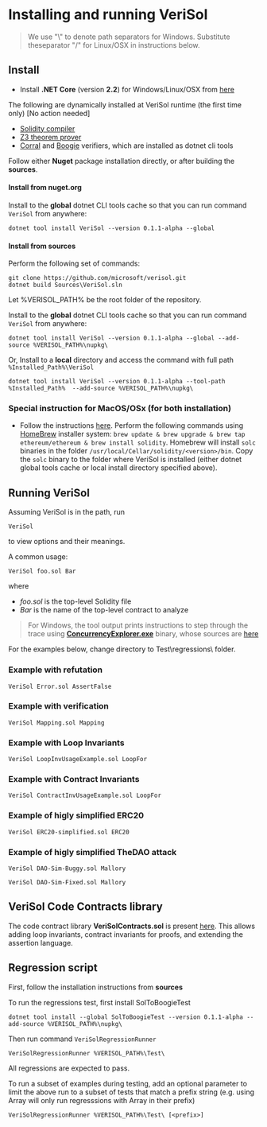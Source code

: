 # Installing and running VeriSol

 > We use "\\" to denote path separators for Windows. Substitute theseparator "/" for Linux/OSX in instructions below. 


## Install
- Install **.NET Core** (version **2.2**) for Windows/Linux/OSX from [here](https://dotnet.microsoft.com/download/dotnet-core/2.2#sdk-2.2.106)

The following are dynamically installed at VeriSol runtime (the first time only) [No action needed]
- [Solidity compiler](https://github.com/ethereum/solidity/releases/tag/v0.5.10)
- [Z3 theorem prover](https://github.com/Z3Prover/z3/releases)
- [Corral](https://github.com/boogie-org/corral) and [Boogie](https://github.com/boogie-org/boogie) verifiers, which are installed as dotnet cli tools

Follow either **Nuget** package installation directly, or after building the **sources**.

#### Install from nuget.org
Install to the **global** dotnet CLI tools cache so that you can run command  `VeriSol` from anywhere:
```
dotnet tool install VeriSol --version 0.1.1-alpha --global
```

#### Install from sources

Perform the following set of commands:
```
git clone https://github.com/microsoft/verisol.git
dotnet build Sources\VeriSol.sln
```

Let %VERISOL_PATH% be the root folder of the repository. 

Install to the **global** dotnet CLI tools cache so that you can run command  `VeriSol` from anywhere:
```
dotnet tool install VeriSol --version 0.1.1-alpha --global --add-source %VERISOL_PATH%\nupkg\
```

Or, Install to a **local** directory and access the command with full path `%Installed_Path%\VeriSol`
```
dotnet tool install VeriSol --version 0.1.1-alpha --tool-path %Installed_Path%  --add-source %VERISOL_PATH%\nupkg\
```

### Special instruction for MacOS/OSx (for both installation)
- Follow the instructions [here](https://solidity.readthedocs.io/en/v0.5.11/installing-solidity.html). Perform the following commands using [HomeBrew](http://brew.sh/) installer system: `brew update & brew upgrade & brew tap ethereum/ethereum & brew install solidity`. Homebrew will install `solc` binaries in the folder `/usr/local/Cellar/solidity/<version>/bin`. Copy the `solc` binary to the folder where VeriSol is installed (either dotnet global tools cache or local install directory specified above). 

## Running VeriSol

Assuming VeriSol is in the path, run 

`VeriSol`

to view options and their meanings. 

A common usage:

`VeriSol foo.sol Bar`

where 
   - *foo.sol* is the top-level Solidity file
   - *Bar* is the name of the top-level contract to analyze

  > For Windows, the tool output prints instructions to step through the trace using [**ConcurrencyExplorer.exe**](https://github.com/boogie-org/corral/tree/master/tools) binary, whose sources are [here](https://github.com/LeeSanderson/Chess)

For the examples below, change directory to Test\regressions\ folder.

### Example with refutation ###
`VeriSol Error.sol AssertFalse`

### Example with verification ###
`VeriSol Mapping.sol Mapping`

### Example with Loop Invariants ###
`VeriSol LoopInvUsageExample.sol LoopFor`

### Example with Contract Invariants ###
`VeriSol ContractInvUsageExample.sol LoopFor`

### Example of higly simplified ERC20 ###
`VeriSol ERC20-simplified.sol ERC20`

### Example of higly simplified TheDAO attack ###
`VeriSol DAO-Sim-Buggy.sol Mallory`

`VeriSol DAO-Sim-Fixed.sol Mallory`

## VeriSol Code Contracts library
The code contract library **VeriSolContracts.sol** is present [here](/Test/regressions/Libraries/VeriSolContracts.sol). This allows adding loop invariants, contract invariants for proofs, and extending the assertion language.  

## Regression script 
First, follow the installation instructions from **sources**

To run the regressions test, first install SolToBoogieTest
```
dotnet tool install --global SolToBoogieTest --version 0.1.1-alpha --add-source %VERISOL_PATH%\nupkg\
```

Then run command `VeriSolRegressionRunner`
```
VeriSolRegressionRunner %VERISOL_PATH%\Test\
```

All regressions are expected to pass. 

To run a subset of examples during testing, add an optional parameter to limit the above run to a subset of tests that match a prefix string *<prefix>* (e.g. using Array will only run regresssions with Array in their prefix)

```
VeriSolRegressionRunner %VERISOL_PATH%\Test\ [<prefix>]
```




